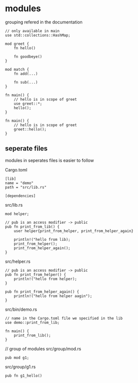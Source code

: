 # modules

grouping
refered in the documentation

```
// only available in main
use std::collections::HashMap;

mod greet {
    fn hello()

    fn goodbeye()
}

mod match {
    fn add(...)

    fn sub(...)
}

fn main() {
    // hello is in scope of greet
    use greet::*;
    hello();
}

fn main() {
    // hello is in scope of greet
    greet::hello();
}
```

## seperate files

modules in seperates files is easier to follow

Cargo.toml

```
[lib]
name = "demo"
path = "src/lib.rs"

[dependencies]
```

src/lib.rs

```
mod helper;

// pub is an access modifier -> public
pub fn print_from_lib() {
    user helper{print_from_helper, print_from_helper_again}

    println!("hello from lib);
    print_from_helper();
    print_from_helper_again();
}
```

src/helper.rs

```
// pub is an access modifier -> public
pub fn print_from_helper() {
    println!("hello from helper);
}

pub fn print_from_helper_again() {
    println!("hello from helper aagin");
}
```

src/bin/demo.rs

```
// name in the Cargo.toml file we specified in the lib
use demo::print_from_lib;

fn main() {
    print_from_lib();
}
```

// group of modules
src/group/mod.rs

```
pub mod g1;
```

src/group/g1.rs
```
pub fn g1_hello()
```
